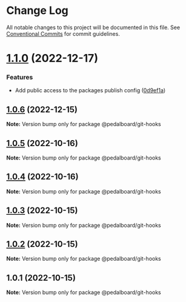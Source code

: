 # Change Log

All notable changes to this project will be documented in this file.
See [Conventional Commits](https://conventionalcommits.org) for commit guidelines.

# [1.1.0](https://github.com/mbarzeev/pedalboard/compare/@pedalboard/git-hooks@1.0.6...@pedalboard/git-hooks@1.1.0) (2022-12-17)


### Features

* Add public access to the packages publish config ([0d9ef1a](https://github.com/mbarzeev/pedalboard/commit/0d9ef1ad18a1a1ae3f857e0c66f786e91b394fa5))





## [1.0.6](https://github.com/mbarzeev/pedalboard/compare/@pedalboard/git-hooks@1.0.5...@pedalboard/git-hooks@1.0.6) (2022-12-15)

**Note:** Version bump only for package @pedalboard/git-hooks





## [1.0.5](https://github.com/mbarzeev/pedalboard/compare/@pedalboard/git-hooks@1.0.4...@pedalboard/git-hooks@1.0.5) (2022-10-16)

**Note:** Version bump only for package @pedalboard/git-hooks





## [1.0.4](https://github.com/mbarzeev/pedalboard/compare/@pedalboard/git-hooks@1.0.3...@pedalboard/git-hooks@1.0.4) (2022-10-16)

**Note:** Version bump only for package @pedalboard/git-hooks





## [1.0.3](https://github.com/mbarzeev/pedalboard/compare/@pedalboard/git-hooks@1.0.2...@pedalboard/git-hooks@1.0.3) (2022-10-15)

**Note:** Version bump only for package @pedalboard/git-hooks





## [1.0.2](https://github.com/mbarzeev/pedalboard/compare/@pedalboard/git-hooks@1.0.1...@pedalboard/git-hooks@1.0.2) (2022-10-15)

**Note:** Version bump only for package @pedalboard/git-hooks





## 1.0.1 (2022-10-15)

**Note:** Version bump only for package @pedalboard/git-hooks
